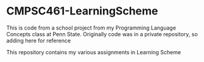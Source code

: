 # CMPSC461-LearningScheme

This is code from a school project from my Programming Language Concepts class at Penn State. Originally code was in a private repository, so adding here for reference

This repository contains my various assignments in Learning Scheme
